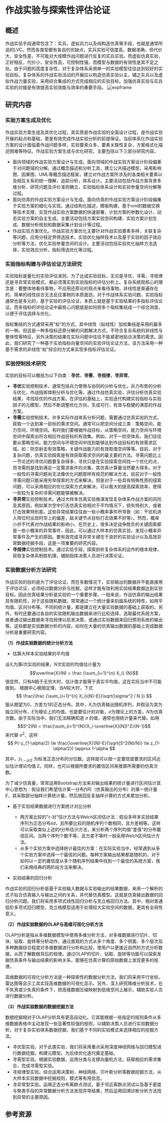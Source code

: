 # 作战实验与探索性评估论证

## 概述

作战实验手段通常包含了：实兵，虚拟兵力以及纯构造仿真等手段，也就是通常所说的LVC。然而各类型都有各自的优缺点，实兵实验可信度高，数据准确，但代价大，安全性差，不可能对大规模作战问题进行反复的实兵实验。而虚拟仿真实验，正好相反，代价小，安全性高，可控制性强，而模型与数据的有效性是其不足之处。由于问题的高度复杂性，对于复杂体系采用单一的实验模型往往达到较好的实验目标。复杂体系的作战实验活动的开展应以构造仿真实验以主，辅之实兵以及虚拟作战力量实验，采用综合集成的方式完成相应的实验目标。加强仿真实验与实兵实验的对接是有效提高实验效能与效率的重要手段。
![expframe](./c2-group.github.io/graphs/expframe.jpg)
## 研究内容

### 实验方案生成及优化

作战实验方案生成及其优化过程，其实质是作战实验的全面设计过程，是作战实验开展的起点和基础，更是有效完成作战实验分析的前提保证。当前体系化作战实验方案的设计面临着作战问题多样，实验要素众多，要素关联性复杂，方案格式化描述困难等特征。作战实验方案生成与优化研究，主要包括以下三部分研究内容。
 - 面向领域的作战实验方案设计与生成。面向领域的作战实验方案设计阶段偏重于对问题域的分解。通过概念描述和分析工具，建立公共描述模型，采用影响图、因果图、UML等概念描述框架，建立对作战方案所涉及的各类相关要素以及相互关系的统一理解，追踪分析，体系设计。主要活动包括作战方案背景多维分析、研究问题及评价准则确立、实验指标体系设计和实验参量空间分解等过程。
 - 面向仿真的作战实验方案设计与生成。面向仿真的作战实验方案设计阶段偏重于实验方案的细化与实现。通过结构化描述，模板构建，基于xml的数据交换等技术支撑，实现作战实验方案数据的快速部署，计划方案的参数化设计，动态实验方案的自主生成。主要活动包括方案实验空间构建、实验方案计划生成、数据分析规划和数据采集计划设计等过程。
 - 作战实验方案优化。作战实验方案优化主要针对作战实验要素多样，关联复杂等问题，应用分枝定界筛选技术，实验优化抽样技术以及基于实验的因子效应分析等方法，优化实验参量空间的设计。主要活动包括实验优化抽样方法选择，实验效应分析，指标筛选优化等过程。



### 实验指标构建与评估论证方法研究

实验指标是量化的实验评估准则，为了达成实验目标，无论是寻优，寻需，寻规律还是寻异常实验模式，都必须落实到实验指标的评估分析上。复杂系统观核心的理念是：要整体地看待事物，不应用还原论的观点来看待事物，非线性是普遍存在的，简单的线性综合无法反应事物的本质面目。对于作战体系实验问题，实验指标通常也是多元的，基于实验的评估论证，本质上就是基于实验结果的多指标评估论证。而多指标的评估论证中最核心问题就是如何把多个指标集结成一个综合测度，以便于评估选择与优化。

指标集结的方式通常采用“权”的方式，其中线性（拟线性）加权集结是采用的最多的一种。但这是一种多指标还原分解的问题解决方式，不符合复杂系统的非线性与整体性等特征，另外决策的结果在实际问题中往往不能紧密地贴合决策的需求。因此，我们研究了一种基于实验指标向量空间的实验评估论证方法，该方法采用一种基于需求的非线性“权”综合的方式来实现多指标评估论证。

### 实验控制技术研究

实验的目标可以概括为以下四类：**寻优**，**寻需**，**寻规律**，**寻异常**。
 - **寻优**实验控制技术，通常包括兵力使用与协同的分析与优化，兵力布势的分析与优化，作战指挥体制分析与优化等。通过作战仿真实验，评估分析仿真实验结果，寻找较优的作战方案。在评估的基础上，实验迭代构建实验指标与实验因子的元模型，然后不断调整优化方向，生成可行，有效与稳健的满意的作战方案。
 - **寻需**实验控制技术。许多实际作战体系分析问题，需要通过仿真实验的方式，获取一个达到某一目标的需求空间。通常可以把空间分成三类：策略空间，能力空间，环境空间。有时我们要根据作战目标，从策略空间，能力空间与环境空间中探索出符合相应作战目标的有效集。例如，对于一防空体系，我们往往要从策略空间，能力空间与环境空间中找到能够达到作战目标的有效需求区域。如：防空射击有效策略，关键作战能力的有效取值空间等等。目前，对于复杂问题，仿真实验探索是有效获取需求空间的最主要的方法。寻需问题比上一节论述的寻优问题要复杂得多，寻优只是在实验探索空间找一个优化的点，而寻需则是找到满足一定需求条件的点集，其仿真计算量当然要大得多。对于一般性的寻需问题尚无法像优化问题那样有规范的解决方法，目前对于一般性寻需问题只能采用穷举探索的方式来解决。但是对于一些具有特殊性质的探索问题，可以采用相应的优化探索方式来解决，可以极大的提高探索效率，使得一些较为复杂的寻需问题能够被解决。
 - **寻异常**实验控制技术。通过大样本仿真实验推演发现复杂体系作战方案的风险及其原因，例如某次空中打击仿真实验相对于平均情况下，损失特别大，或者打击效果特别差。这些异常结果往往由一些小概率事件所导致（如：干扰机进入阵位时出现时空上的偏差，敌关键节点目标打击效果不好等）。然而，概率小并不代表对作战结果的影响小，在历史上，很多决定战争胜负的关键因素都是一些小概率的异常事件，因此，可以通过大样本的仿真实验，发现小概率异常事件及产生的原因。要有效完成寻异常关键在于良好的实验设计以及高效异常数据挖掘手段，这是一项重要的研究内容。
 - **寻规律**实验控制技术。通过实验手段，探索剖析复杂体系的运作的根本规律，获取复杂体系制胜机理，辅助指挥决策人员进行决策论证。

### 实验数据分析方法研究

作战实验的目的是为了评估论证，而在多数情况下，实验输出的数据并不能直接用于评估论证，必须经过数据分折与挖掘，这样才能有效利用实验结果数据达到实验目标。因此仿真结果分析是实验的一个重要步骤。一般来说，作战仿真的输出结果具有随机性，对于这些随机数据，常常通过一个统计量来刻画系统的特性，如用平均值、区间分布等。不同的统计量，都是建立在大量实验数据的基础上获取的。另外，有时还要通过各自的实验随机输出数据来进行比较选择，选取最优系统方案，或者通过输出数据来寻找规律以启发决策，或通过实验数据来回归预测系统的输出等。这些都是实验数据分析的内容。如何在大量的仿真输出数据的基础上完成数据分析是重要研究内容。

**（1）作战实验数据的统计分析方法**

  - 估算大样本实验结果的平均值

设$X_i$为第$i$次实验的结果，$N$次实验的均值估计量为
 $$\overline{X}(N) = \frac {\sum_{i=1}^{n} X_i} {N}$$
很显然，只有$N$趋于无穷大时，估计值才能等于真实平均值，这在实际当中不可能做到。
根据中心极限定理，当$N$较大时，下式
$$ \frac{\frac {\sum_{i=1}^{n} X_i}{N}-E}{\sqrt{\sigma^2 / N }} $$
服从期望为$0$，方差为$1$的正态分布。其中，$X_i$为仿真输出随机序列，并假设为其为独立同分布，$E$为理论上的均值，也是要估计的对象，$\sigma$为理论上的方差，$N$为仿真次数。由于实际当中，我们无法精确知道 $\sigma$ 的值，通常也用统计量来代替。如用
$$S^2(N) = \frac{\sum_{i=1}^{N}(X_i-\overline{X}[N])^2}{N-1}$$
来代替 $\sigma^2$，这样
$$ P(-z_{1-\alpha/2} \le  \frac{\overline{X}(N)-E}{\sqrt{S^2(N)/N}}  \le z_{1-\alpha/2}) \approx 1-\alpha $$

其中，$z_{1-\alpha/2}$ 为标准正态分布的分位数。这样就可以按一定置信度要求的区间近似估计理论均值 $E$。同样，也可以根据所要求的置信区间来推算所需要的仿真次数。

为了减少仿真量，常常运用Bootstrap方法来对输出结果的统计量进行区间估计其中心思想为：假设我们希望估计某一分布$f(R)$（仿真输出的分布）的某一统计量$E$，其采取部分抽样计算统计量，然后放回反复抽样计算的方式来累加分析。

 - 基于实验结果数据进行方案统计对比分析

     - 两方案比较的"$t$-对"估计方法与Welch区间估计法：假设多样本实验结果序列为正态分布$iid$，且所要比较的随机序列个数相同，且方差相等。这样可以采取类似上述的$t$分布估计方法，来分析两个序列均值“差值”的分布置信区间。当两个序列个数不等，且方差不等时一般采用Welch区间估计方法。
     - 从多个实验方案中选择统计最佳的方案：在实际实验当中，经常遇到从多个实验方案中选择一个最佳的问题。每种方案输出结果都是随机的，对于如何以一定的置信度从多个随机序列结果中找到一个最佳的系统方案，我们采用经典的两阶段方法来解决。

 - 实验结果的回归分析

作战实验的回归分析是基于实验输入数据与实验输出的结果数据，来用一个解析的式子拟合仿真输入与输出之间的关系，并代替仿真模型。这就是仿真输出数据的回归分析问题。我们将采用多项式线性回归分析与克立格回归方法。其中，相对普通低阶多项式回归模型，克立格模型适用于处理较大实验空间的数据，更具有全局性意义。

**（2）作战实验数据的OLAP与高维可视化分析方法**

OLAP分析是指从多维数据模型中使用多维分析方法，对多维数据进行切片、切块、钻取、旋转等分析动作，通过直观的方式从多个角度、多个侧面、多个层次及多种数据综合程度对多维数据进行分析和比较，使用户以更接近自然的方式分析数据，从而了解数据背后的规律。通过OLAP的切片、钻取、旋转等功能可以探索发掘仿真条件与输出结果的影响关系，能够在仿真计算的原始数据上发现更多的规律。

高维数据的可视化分析方法是一种探索性的数据分析方法，我们将采用平行坐标，雷达图等显示工具实现高维数据的可视化显示。另外，深入研究降维分析技术，在不失真或少失真的条件下，把高维数据压缩映射到低维空间上展示，辅助实验人员进行数据分析。

**（3）作战实验数据的数据挖掘方法**

数据挖掘相对于OLAP分析具有更高自动化。它其能根据一些指定的规则条件从多维数据表格中主动发现一些显著性较强的规则，以辅助决策人员进行实验数据分析。对于复杂实验体系数据挖掘，我们基于不同的实验模式来选择相应的挖掘方法。
 - 寻优型实验。对于此类实验，我们将采用重点采用深度神经网络与回归模型进行数据挖掘，构建元模型。为后续优化迭代奠定基础。
 - 寻需型实验。根据实验数据，运用分类与支撑向量机方法，获取相应的需求集合，完成寻需型实验。
 - 寻规律型实验。综合运用决策树，神经网络，贝叶斯分析等数据挖掘方法，从大样本实验数据中挖掘规则，模式等有用信息。
 - 寻异常型实验。运用正态分布离群点测试，基于邻近离群点测试以及基于密度与聚类手段的异常数据分析方法发现异常结果，然后运用回溯诊断分析方法找到异常的主要原因。









## 参考资源
